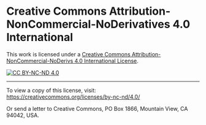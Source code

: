 # Creative Commons Attribution-NonCommercial-NoDerivatives 4.0 International

This work is licensed under a
[Creative Commons Attribution-NonCommercial-NoDerivs 4.0 International License][cc-by-nc-nd].

[![CC BY-NC-ND 4.0][cc-by-nc-nd-image]][cc-by-nc-nd]

[cc-by-nc-nd]: http://creativecommons.org/licenses/by-nc-nd/4.0/
[cc-by-nc-nd-image]: https://licensebuttons.net/l/by-nc-nd/4.0/88x31.png
---

To view a copy of this license, visit: https://creativecommons.org/licenses/by-nc-nd/4.0/

Or send a letter to Creative Commons, PO Box 1866, Mountain View, CA 94042, USA.
